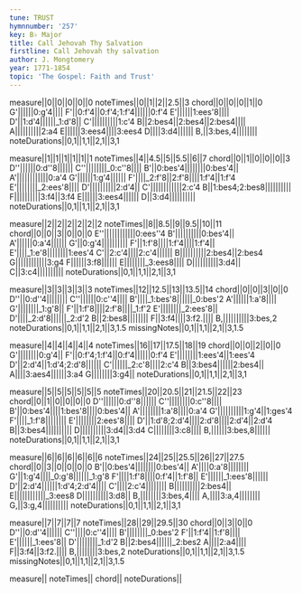 ```yaml
---
tune: TRUST
hymnnumber: '257'
key: B♭ Major
title: Call Jehovah Thy Salvation
firstline: Call Jehovah thy salvation
author: J. Mongtomery
year: 1771-1854
topic: 'The Gospel: Faith and Trust'
---
```

measure||0||0||0||0||0
noteTimes||0||1||2||2.5||3
chord||0||0||0||1||0
G'||||||0:g'4||||
F'||0:f'4||0:f'4;1:f'4||||||0:f'4
E'||||||1:ees'8||||
D'||1:d'4||||||_1:d'8||
C'||||||||||1:c'4
B||2:bes4||2:bes4||2:bes4||||
A||||||||||2:a4
E||||||3:ees4||||3:ees4
D||||3:d4||||||
B,||3:bes,4||||||||
noteDurations||0,1||1,1||2,1||3,1

measure||1||1||1||1||1||1
noteTimes||4||4.5||5||5.5||6||7
chord||0||1||0||0||0||3
D''||||||0:d''8||||||
C''||||||||_0:c''8||||
B'||0:bes'4||||||||0:bes'4||
A'||||||||||||0:a'4
G'||||||1:g'4||||||
F'||||_2:f'8||2:f'8||||1:f'4||1:f'4
E'||||||||_2:ees'8||||
D'||||||||||2:d'4||
C'||||||||||||2:c'4
B||1:bes4;2:bes8||||||||||
F||||||||||3:f4||3:f4
E||||||3:ees4||||||
D||3:d4||||||||||
noteDurations||0,1||1,1||2,1||3,1

measure||2||2||2||2||2||2
noteTimes||8||8.5||9||9.5||10||11
chord||0||0||3||0||0||0
E''||||||||||||0:ees''4
B'||||||||||0:bes'4||
A'||||||0:a'4||||||
G'||0:g'4||||||||||
F'||1:f'8||||1:f'4||||1:f'4||
E'||||_1:e'8||||||||1:ees'4
C'||2:c'4||||2:c'4||||||
B||||||||||2:bes4||2:bes4
G||||||||||||3:g4
F||||||3:f8||||||
E||||||||_3:ees8||||
D||||||||||3:d4||
C||3:c4||||||||||
noteDurations||0,1||1,1||2,1||3,1

measure||3||3||3||3||3
noteTimes||12||12.5||13||13.5||14
chord||0||0||3||0||0
D''||0:d''4||||||||
C''||||||0:c''4||||
B'||||_1:bes'8||||||_0:bes'2
A'||||||1:a'8||||
G'||||||||_1:g'8||
F'||1:f'8||||2:f'8||||_1:f'2
E'||||||||_2:ees'8||
D'||||_2:d'8||||||_2:d'2
B||2:bes8||||||||
F||3:f4||||3:f2.||||
B,||||||||||3:bes,2
noteDurations||0,1||1,1||2,1||3,1.5
missingNotes||0,1||1,1||2,1||3,1.5

measure||4||4||4||4||4
noteTimes||16||17||17.5||18||19
chord||0||0||2||0||0
G'||||||||0:g'4||
F'||0:f'4;1:f'4||0:f'4||||||0:f'4
E'||||||||1:ees'4||1:ees'4
D'||2:d'4||1:d'4;2:d'8||||||
C'||||||_2:c'8||||2:c'4
B||3:bes4||||||2:bes4||
A||||3:aes4||||||3:a4
G||||||||3:g4||
noteDurations||0,1||1,1||2,1||3,1

measure||5||5||5||5||5||5
noteTimes||20||20.5||21||21.5||22||23
chord||0||1||0||0||0||0
D''||||||0:d''8||||||
C''||||||||0:c''8||||
B'||0:bes'4||||1:bes'8||||0:bes'4||
A'||||||||1:a'8||||0:a'4
G'||||||||||1:g'4||1:ges'4
F'||||_1:f'8||||||||
E'||||||||2:ees'8||||
D'||1:d'8;2:d'4||||2:d'8||||2:d'4||2:d'4
B||3:bes4||||||||||
D||||||||||3:d4||3:d4
C||||||||3:c8||||
B,||||||3:bes,8||||||
noteDurations||0,1||1,1||2,1||3,1

measure||6||6||6||6||6||6
noteTimes||24||25||25.5||26||27||27.5
chord||0||3||0||0||0||0
B'||0:bes'4||||||||0:bes'4||
A'||||0:a'8||||||||
G'||1:g'4||||_0:g'8||||||_1:g'8
F'||||1:f'8||||0:f'4||1:f'8||
E'||||||_1:ees'8||||||
D'||2:d'4||||||1:d'4;2:d'4||||
C'||||2:c'4||||||||
B||||||||||2:bes4||
E||||||||||||_3:ees8
D||||||||||3:d8||
B,||||||||3:bes,4||||
A,||||3:a,4||||||||
G,||3:g,4||||||||||
noteDurations||0,1||1,1||2,1||3,1

measure||7||7||7||7
noteTimes||28||29||29.5||30
chord||0||3||0||0
D''||0:d''4||||||
C''||||0:c''4||||
B'||||||||_0:bes'2
F'||1:f'4||1:f'8||||
E'||||||_1:ees'8||
D'||||||||_1:d'2
B||2:bes4||||||_2:bes2
A||||2:a4||||
F||3:f4||3:f2.||||
B,||||||||3:bes,2
noteDurations||0,1||1,1||2,1||3,1.5
missingNotes||0,1||1,1||2,1||3,1.5

measure||
noteTimes||
chord||
noteDurations||


